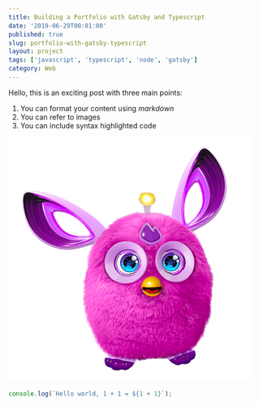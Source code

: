 ```yaml
---
title: Building a Portfolio with Gatsby and Typescript
date: '2019-06-29T00:01:00'
published: true
slug: portfolio-with-gatsby-typescript
layout: project
tags: ['javascript', 'typescript', 'node', 'gatsby']
category: Web
---
```


Hello, this is an exciting post with three main points:

1. You can format your content using *markdown*
2. You can refer to images
3. You can include syntax highlighted code

![Furby](../assets/furby.png)

```js
console.log(`Hello world, 1 + 1 = ${1 + 1}`);
```
